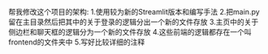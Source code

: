 帮我修改这个项目的架构:
1.使用较为新的Streamlit版本和编写手法
2.把main.py留在主目录然后把其中的关于登录的逻辑分出一个新的文件存放
3.主页中的关于侧边栏和聊天框的逻辑分为一个新的文件存放
4.这些前端的逻辑都存在一个叫frontend的文件夹中
5.写好比较详细的注释